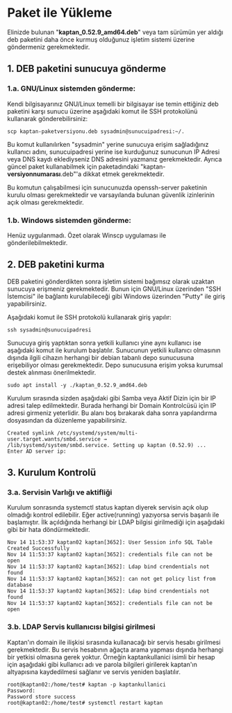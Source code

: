 # Paket ile Yükleme

Elinizde bulunan "**kaptan\_0.52.9\_amd64.deb**" veya tam sürümün yer aldığı deb paketini daha önce kurmuş olduğunuz işletim sistemi üzerine göndermeniz gerekmektedir.

## 1. DEB paketini sunucuya gönderme

### 1.a. GNU/Linux sistemden gönderme:

Kendi bilgisayarınız GNU/Linux temelli bir bilgisayar ise temin ettiğiniz deb paketini karşı sunucu üzerine aşağıdaki komut ile SSH protokolünü kullanarak gönderebilirsiniz:

```text
scp kaptan-paketversiyonu.deb sysadmin@sunucuipadresi:~/.
```

Bu komut kullanılırken "sysadmin" yerine sunucuya erişim sağladığınız kullanıcı adını, sunucuipadresi yerine ise kurduğunuz sunucunun IP Adresi veya DNS kaydı eklediyseniz DNS adresini yazmanız gerekmektedir. Ayrıca güncel paket kullanabilmek için paketadındaki "kaptan-**versiyonnumarası**.deb"'a dikkat etmek gerekmektedir.

Bu komutun çalışabilmesi için sunucunuzda openssh-server paketinin kurulu olması gerekmektedir ve varsayılanda bulunan güvenlik izinlerinin açık olması gerekmektedir.

### 1.b. Windows sistemden gönderme:

Henüz uygulanmadı. Özet olarak Winscp uygulaması ile gönderilebilmektedir.

## 2. DEB paketini kurma

DEB paketini gönderdikten sonra işletim sistemi bağımsız olarak uzaktan sunucuya erişmeniz gerekmektedir. Bunun için GNU/Linux üzerinden "SSH İstemcisi" ile bağlantı kurulabileceği gibi Windows üzerinden "Putty" ile giriş yapabilirsiniz.

Aşağıdaki komut ile SSH protokolü kullanarak giriş yapılır:

```text
ssh sysadmin@sunucuipadresi
```

Sunucuya giriş yaptıktan sonra yetkili kullanıcı yine aynı kullanıcı ise aşağıdaki komut ile kurulum başlatılır. Sunucunun yetkili kullanıcı olmasının dışında ilgili cihazın herhangi bir debian tabanlı depo sunucusuna erişebiliyor olması gerekmektedir. Depo sunucusuna erişim yoksa kurumsal destek alınması önerilmektedir.

```text
sudo apt install -y ./kaptan_0.52.9_amd64.deb
```

Kurulum sırasında sizden aşağıdaki gibi Samba veya Aktif Dizin için bir IP adresi talep edilmektedir. Burada herhangi bir Domain Kontrolcüsü için IP adresi girmeniz yeterlidir. Bu alanı boş bırakarak daha sonra yapılandırma dosyasından da düzenleme yapabilirsiniz.

```text
Created symlink /etc/systemd/system/multi-user.target.wants/smbd.service → 
/lib/systemd/system/smbd.service. Setting up kaptan (0.52.9) ... 
Enter AD server ip:

```

## 3. Kurulum Kontrolü

### 3.a. Servisin Varlığı ve aktifliği

Kurulum sonrasında systemctl status kaptan diyerek servisin açık olup olmadığı kontrol edilebilir. Eğer active\(running\) yazıyorsa servis başarılı ile başlamıştır. İlk açıldığında herhangi bir LDAP bilgisi girilmediği için aşağıdaki gibi bir hata döndürmektedir.

```text
Nov 14 11:53:37 kaptan02 kaptan[3652]: User Session info SQL Table Created Successfully
Nov 14 11:53:37 kaptan02 kaptan[3652]: credentials file can not be open
Nov 14 11:53:37 kaptan02 kaptan[3652]: Ldap bind crendentials not found
Nov 14 11:53:37 kaptan02 kaptan[3652]: can not get policy list from database
Nov 14 11:53:37 kaptan02 kaptan[3652]: Ldap bind crendentials not found
Nov 14 11:53:37 kaptan02 kaptan[3652]: credentials file can not be open
```

### 3.b. LDAP Servis kullanıcısı bilgisi girilmesi

Kaptan'ın domain ile ilişkisi sırasında kullanacağı bir servis hesabı girilmesi gerekmektedir. Bu servis hesabının ağaçta arama yapması dışında herhangi bir yetkisi olmasına gerek yoktur. Örneğin kaptankullanici isimli bir hesap için aşağıdaki gibi kullanıcı adı ve parola bilgileri girilerek kaptan'ın altyapısına kaydedilmesi sağlanır ve servis yeniden başlatılır.

```text
root@kaptan02:/home/test# kaptan -p kaptankullanici
Password: 
Password store success
root@kaptan02:/home/test# systemctl restart kaptan
```



